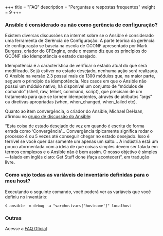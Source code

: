 +++
title = "FAQ"
description = "Perguntas e respostas frequentes"
weight = 9
+++

### Ansible é considerado ou não como gerência de configuração?

Existem diversas discussões na internet sobre se o Ansible é considerado uma ferramenta de Gerência de Configuração. A parte teórica da gerência de configuração se baseia na escola de GCONF apresentado por Mark Burgess, criador do CFEngine, onde o mesmo diz que os princípios do GCONF são Idempotência e estado desejado.

Idempotência é a característica de verificar o estado atual do que será modificado. Se já estiver no estado desejado, nenhuma ação será realizada. O Ansible na versão 2.3 possui mais de 1300 módulos que, na maior parte, seguem o princípio da idempotência. Nos casos em que o Ansible não possui um módulo nativo, há disponível um conjunto de “módulos de comando” (shell, raw, telnet, command, script), que precisam de um tratamento para que se tornem idempotentes, através de atributos “args” ou diretivas apropriadas (when, when_changed, when_failed etc).

Quanto ao item convergência, o criador do Ansible, Michael DeHaan, afirmou no [grupo de discussão do Ansible](https://groups.google.com/forum/#!searchin/ansible-project/convergence%7Csort:relevance/ansible-project/WpRblldA2PQ/lYDpFjBXDlsJ):

“Esta coisa de estado desejado de vez em quando é escrita de forma errada como ‘Convergência’… Convergência tipicamente significa rodar o processo 4 ou 5 vezes até conseguir chegar no estado desejado. Isso é terrível se você quer dar somente um apenas um salto… A indústria está um pouco atormentada com a ideia de que coisas simples devem ser falada em termos complexos e o Ansible não é bem assim. O nosso objetivo é simples — falado em inglês claro: Get Stuff done (faça acontecer)”, em tradução livre.

### Como vejo todas as variáveis de inventário definidas para o meu host?

Executando o seguinte comando, você poderá ver as variáveis que você definiu no inventário:

    $ ansible -m debug -a "var=hostvars['hostname']" localhost


### Outras
Acesse a [FAQ Oficial](http://docs.ansible.com/ansible/latest/faq.html)
